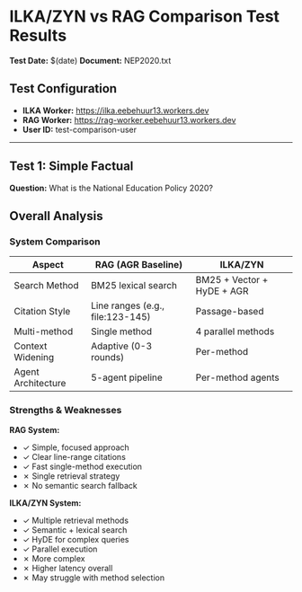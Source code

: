 # ILKA/ZYN vs RAG Comparison Test Results

**Test Date:** $(date)
**Document:** NEP2020.txt

## Test Configuration
- **ILKA Worker:** https://ilka.eebehuur13.workers.dev
- **RAG Worker:** https://rag-worker.eebehuur13.workers.dev
- **User ID:** test-comparison-user

---


## Test 1: Simple Factual

**Question:** What is the National Education Policy 2020?


## Overall Analysis

### System Comparison

| Aspect | RAG (AGR Baseline) | ILKA/ZYN |
|--------|-------------------|----------|
| Search Method | BM25 lexical search | BM25 + Vector + HyDE + AGR |
| Citation Style | Line ranges (e.g., file:123-145) | Passage-based |
| Multi-method | Single method | 4 parallel methods |
| Context Widening | Adaptive (0-3 rounds) | Per-method |
| Agent Architecture | 5-agent pipeline | Per-method agents |

### Strengths & Weaknesses

**RAG System:**
- ✓ Simple, focused approach
- ✓ Clear line-range citations
- ✓ Fast single-method execution
- ✗ Single retrieval strategy
- ✗ No semantic search fallback

**ILKA/ZYN System:**
- ✓ Multiple retrieval methods
- ✓ Semantic + lexical search
- ✓ HyDE for complex queries
- ✓ Parallel execution
- ✗ More complex
- ✗ Higher latency overall
- ✗ May struggle with method selection

